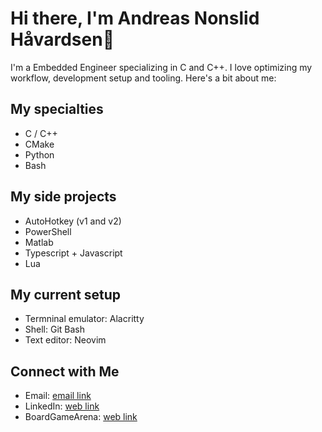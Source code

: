 # Hi there, I'm Andreas Nonslid Håvardsen👋

I'm a Embedded Engineer specializing in C and C++. I love optimizing my workflow, development setup and tooling. Here's a bit about me:

## My specialties
- C / C++
- CMake
- Python
- Bash

## My side projects
- AutoHotkey (v1 and v2)
- PowerShell
- Matlab
- Typescript + Javascript
- Lua

## My current setup
- Termninal emulator: Alacritty
- Shell: Git Bash
- Text editor: Neovim

## Connect with Me
- Email: [email link](mailto:andreas.nonshaav@hotmail.com)
- LinkedIn: [web link](https://www.linkedin.com/in/andreas-nonslid-h%C3%A5vardsen-6839a0174/)
- BoardGameArena: [web link](https://boardgamearena.com/player?id=85407199)

